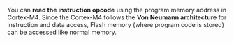 You can **read the instruction opcode** using the program memory address in Cortex-M4. Since the Cortex-M4 follows the **Von Neumann architecture** for instruction and data access, Flash memory (where program code is stored) can be accessed like normal memory.